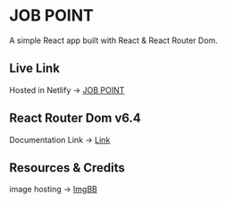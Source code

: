 # JOB POINT

A simple React app built with React & React Router Dom.

## Live Link
Hosted in Netlify -> [JOB POINT](https://next-page.netlify.app/)

## React Router Dom v6.4 

Documentation Link -> [Link](https://reactrouter.com/en/main/start/overview)

## Resources & Credits

image hosting -> [ImgBB](https://imgbb.com/)